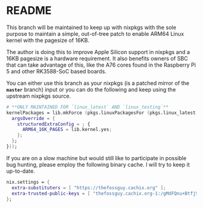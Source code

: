 # README

This branch will be maintained to keep up with nixpkgs with the sole purpose
to maintain a simple, out-of-tree patch to enable ARM64 Linux kernel with the
pagesize of 16KB.

The author is doing this to improve Apple Silicon support in nixpkgs and
a 16KB pagesize is a hardware requirement. It also benefits owners of SBC
that can take advantage of this, like the A76 cores found in the
Raspberry Pi 5 and other RK3588-SoC based boards.

You can either use this branch as your nixpkgs (is a patched mirror of the
**`master`** branch) input or you can do the following and keep using the
upstream nixpkgs source.
```nix
# **ONLY MAINTAINED FOR `linux_latest` AND `linux_testing`**
kernelPackages = lib.mkForce (pkgs.linuxPackagesFor (pkgs.linux_latest.override {
  argsOverride = {
    structuredExtraConfig = ; {
      ARM64_16K_PAGES = lib.kernel.yes;
    };
  };
}));

```

If you are on a slow machine but would still like to participate in possible
bug hunting, please employ the following binary cache. I will try to keep it
up-to-date.

```nix
nix.settings = {
  extra-substituters = [ "https://thefossguy.cachix.org" ];
  extra-trusted-public-keys = [ "thefossguy.cachix.org-1:/gMdFQnu+BtfjSYsnxZbtNdA2s4EX3mvNFWkqovpN24=" ];
};
```
